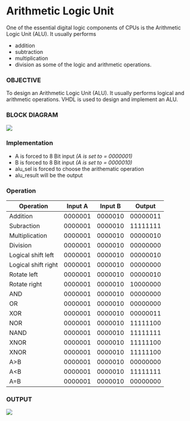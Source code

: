 # Arithmetic Logic Unit
One of the essential digital logic components of CPUs is the Arithmetic Logic Unit (ALU). It usually performs 
- addition
- subtraction
- multiplication
- division 
as some of the logic and arithmetic operations.

### OBJECTIVE
To design an Arithmetic Logic Unit (ALU). It usually performs logical and arithmetic operations. VHDL is used to design and implement an ALU.

### BLOCK DIAGRAM
![](https://pandao.github.io/editor.md/examples/images/4.jpg)

### Implementation 
- A is forced to 8 Bit input _(A is set to = 0000001)_
- B is forced to 8 Bit input _(A is set to = 0000010)_
- alu_sel is forced to choose the arithematic operation 
- alu_result will be the output

### Operation
                    
 Operation    |    Input A    |   Input B   |   Output
------------- | ------------- | ----------- | ---------
Addition  | 0000001 | 0000010 | 00000011
Subraction  | 0000001 | 0000010 | 11111111
Multiplication  | 0000001 | 0000010 | 00000010
Division  | 0000001 | 0000010 | 00000000
Logical shift left  | 0000001 | 0000010 | 00000010
Logical shift right  | 0000001 | 0000010 | 00000000
Rotate left  | 0000001 | 0000010 | 00000010
Rotate right  | 0000001 | 0000010 | 10000000
AND   | 0000001 | 0000010 | 00000000
OR  |  0000001 | 0000010 | 00000000
XOR  |  0000001 | 0000010 | 00000011
NOR  |  0000001 | 0000010 | 11111100
NAND  |  0000001 | 0000010 | 11111111
XNOR  |  0000001 | 0000010 | 11111100
XNOR  |  0000001 | 0000010 | 11111100
A>B |  0000001 | 0000010 | 00000000
A<B |  0000001 | 0000010 | 11111111
A=B |  0000001 | 0000010 | 00000000

### OUTPUT
![](https://pandao.github.io/editor.md/examples/images/4.jpg)





